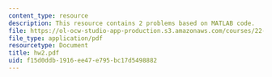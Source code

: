 ```yaml
---
content_type: resource
description: This resource contains 2 problems based on MATLAB code.
file: https://ol-ocw-studio-app-production.s3.amazonaws.com/courses/22-56j-noninvasive-imaging-in-biology-and-medicine-fall-2005/f15d0ddb1916ee47e795bc17d5498882_hw2.pdf
file_type: application/pdf
resourcetype: Document
title: hw2.pdf
uid: f15d0ddb-1916-ee47-e795-bc17d5498882
---
```

